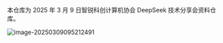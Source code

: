 本仓库为 2025 年 3 月 9 日智锐科创计算机协会 DeepSeek 技术分享会资料仓库。

![image-20250309095212491](https://asdfdasgasd.oss-cn-chengdu.aliyuncs.com/typora_pictures/20250309095212581.png)
